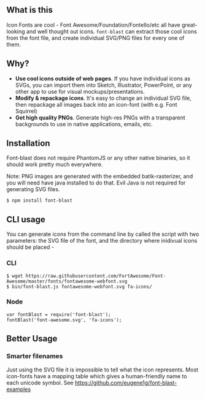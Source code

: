 ## What is this
Icon Fonts are cool - Font Awesome/Foundation/Fontello/etc all have great-looking and well thought out icons.
`font-blast` can extract those cool icons from the font file, and create individual SVG/PNG files for every one of them.

## Why?
 - **Use cool icons outside of web pages**.  If you have individual icons as SVGs, you can import them into Sketch, Illustrator, PowerPoint, or any other app to use for visual mockups/presentations.
 - **Modify & repackage icons**. It's easy to change an individual SVG file, then repackage all images back into an icon-font (with e.g. Font Squirrel)
 - **Get high quality PNGs**. Generate high-res PNGs with a transparent backgrounds to use in native applications, emails, etc.


## Installation
Font-blast does not require PhantomJS or any other native binaries, so it should work pretty much everywhere.

Note: PNG images are generated with the embedded batik-rasterizer, and you will need have java installed to do that. Evil Java is not required for generating SVG files.

    $ npm install font-blast
    
    
## CLI usage

You can generate icons from the command line by called the script with two parameters: the SVG file of the font, and the directory where inidivual icons should be placed -
### CLI

    $ wget https://raw.githubusercontent.com/FortAwesome/Font-Awesome/master/fonts/fontawesome-webfont.svg
    $ bin/font-blast.js fontawesome-webfont.svg fa-icons/

 
### Node
    var fontBlast = require('font-blast');
    fontBlast('font-awesome.svg', 'fa-icons');
    
## Better Usage
### Smarter filenames
Just using the SVG file it is impossible to tell what the icon represents. Most icon-fonts have a mapping table which gives a human-friendly name to each unicode symbol.
See https://github.com/eugene1g/font-blast-examples
